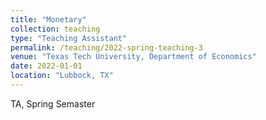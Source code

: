 ```yaml
---
title: "Monetary"
collection: teaching
type: "Teaching Assistant"
permalink: /teaching/2022-spring-teaching-3
venue: "Texas Tech University, Department of Economics"
date: 2022-01-01
location: "Lubbock, TX"
---
```


TA, Spring Semaster

